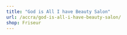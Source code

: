 ```yaml
---
title: "God is All I have Beauty Salon"
url: /accra/god-is-all-i-have-beauty-salon/
shop: Friseur
---
```

